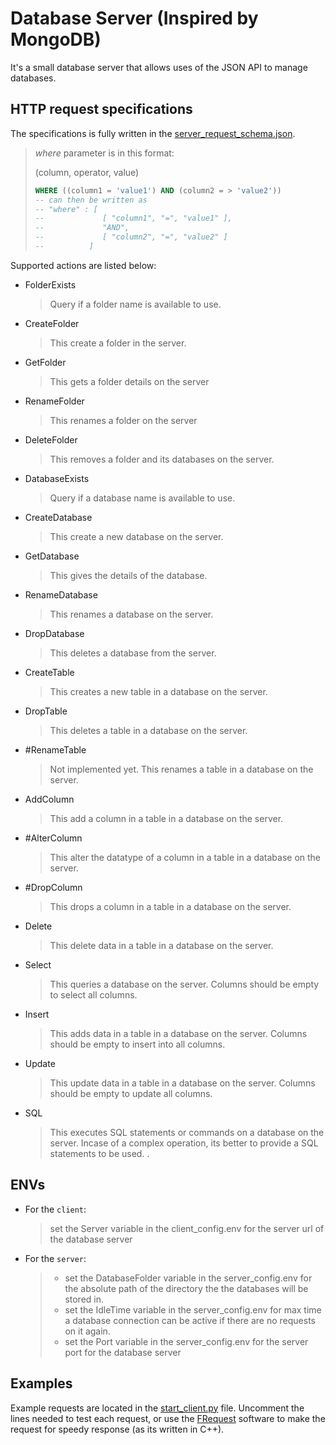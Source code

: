 # Database Server (Inspired by MongoDB)
It's a small database server that allows uses of the JSON API to manage databases.


## HTTP request specifications
The specifications is fully written in the [server_request_schema.json](src/server_request_schema.py).

> *where* parameter is in this format:
>
> (column, operator, value)
> ``` sql
> WHERE ((column1 = 'value1') AND (column2 = > 'value2'))
> -- can then be written as 
> -- "where" : [
> --             [ "column1", "=", "value1" ],
> --             "AND",
> --             [ "column2", "=", "value2" ]
> --          ]
> ```

Supported actions are listed below:

- FolderExists
    > Query if a folder name is available to use.
- CreateFolder
    > This create a folder in the server.
- GetFolder
    > This gets a folder details on the server
- RenameFolder
    > This renames a folder on the server
- DeleteFolder
    > This removes a folder and its databases on the server.
- DatabaseExists
    > Query if a database name is available to use.
- CreateDatabase
    > This create a new database on the server.
- GetDatabase
    > This gives the details of the database.
- RenameDatabase
    > This renames a database on the server.
- DropDatabase
    > This deletes a database from the server.
- CreateTable
    > This creates a new table in a database on the server.
- DropTable
    > This deletes a table in a database on the server.
- #RenameTable
    > Not implemented yet.
    > This renames a table in a database on the server.
- AddColumn
    > This add a column in a table in a database on the server.
- #AlterColumn
    > This alter the datatype of a column in a table in a database on the server.
- #DropColumn
    > This drops a column in a table in a database on the server.
- Delete
    > This delete data in a table in a database on the server.    
- Select
    > This queries a database on the server.
    > Columns should be empty to select all columns.
- Insert
    > This adds data in a table in a database on the server.
    > Columns should be empty to insert into all columns.
- Update
    > This update data in a table in a database on the server.
    > Columns should be empty to update all columns.
- SQL
    > This executes SQL statements or commands on a database on the server. Incase of a complex operation, its better to provide a SQL statements to be used.
.

## ENVs
- For the `client`:
    >  set the Server variable in the client_config.env for the server url of the database server 
- For the `server`:
    > - set the DatabaseFolder variable in the server_config.env for the absolute path of the directory the the databases will be stored in.
    > - set the IdleTime variable in the server_config.env for max time a database connection can be active if there are no requests on it again.
    > - set the Port variable in the server_config.env for the server port for the database server 


## Examples
Example requests are located in the [start_client.py](start_client.py) file. Uncomment the lines needed to test each request, or use the [FRequest](https://github.com/fabiobento512/FRequest) software to make the request for speedy response (as its written in C++).
